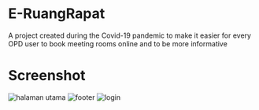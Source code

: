 # E-RuangRapat
A project created during the Covid-19 pandemic to make it easier for every OPD user to book meeting rooms online and to be more informative

# Screenshot
![halaman utama](https://github.com/aldibagus/E-RuangRapat/assets/25641401/f50618a4-e030-4e4a-ab8c-0dbeb3cf36db)
![footer](https://github.com/aldibagus/E-RuangRapat/assets/25641401/0b539458-2261-4911-a8c6-98463a037b9f)
![login](https://github.com/aldibagus/E-RuangRapat/assets/25641401/0313618e-0953-4301-bc7c-ff9fa953d466)
